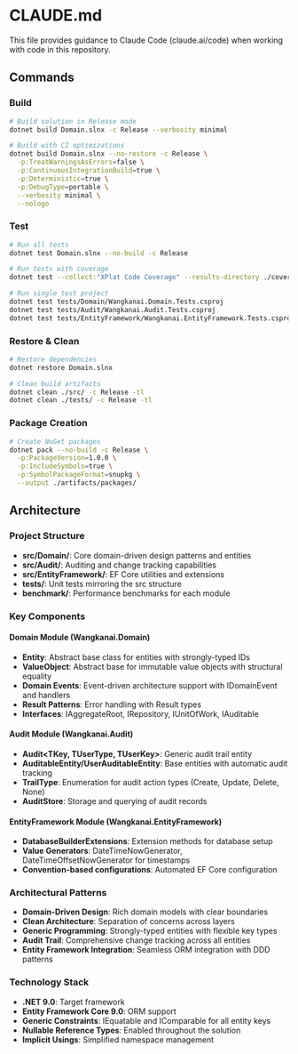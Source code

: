 # CLAUDE.md

This file provides guidance to Claude Code (claude.ai/code) when working with code in this repository.

## Commands

### Build
```bash
# Build solution in Release mode
dotnet build Domain.slnx -c Release --verbosity minimal

# Build with CI optimizations
dotnet build Domain.slnx --no-restore -c Release \
  -p:TreatWarningsAsErrors=false \
  -p:ContinuousIntegrationBuild=true \
  -p:Deterministic=true \
  -p:DebugType=portable \
  --verbosity minimal \
  --nologo
```

### Test
```bash
# Run all tests
dotnet test Domain.slnx --no-build -c Release

# Run tests with coverage
dotnet test --collect:"XPlat Code Coverage" --results-directory ./coverage

# Run single test project
dotnet test tests/Domain/Wangkanai.Domain.Tests.csproj
dotnet test tests/Audit/Wangkanai.Audit.Tests.csproj  
dotnet test tests/EntityFramework/Wangkanai.EntityFramework.Tests.csproj
```

### Restore & Clean
```bash
# Restore dependencies
dotnet restore Domain.slnx

# Clean build artifacts
dotnet clean ./src/ -c Release -tl
dotnet clean ./tests/ -c Release -tl
```

### Package Creation
```bash
# Create NuGet packages
dotnet pack --no-build -c Release \
  -p:PackageVersion=1.0.0 \
  -p:IncludeSymbols=true \
  -p:SymbolPackageFormat=snupkg \
  --output ./artifacts/packages/
```

## Architecture

### Project Structure
- **src/Domain/**: Core domain-driven design patterns and entities
- **src/Audit/**: Auditing and change tracking capabilities  
- **src/EntityFramework/**: EF Core utilities and extensions
- **tests/**: Unit tests mirroring the src structure
- **benchmark/**: Performance benchmarks for each module

### Key Components

#### Domain Module (Wangkanai.Domain)
- **Entity<T>**: Abstract base class for entities with strongly-typed IDs
- **ValueObject**: Abstract base for immutable value objects with structural equality
- **Domain Events**: Event-driven architecture support with IDomainEvent and handlers
- **Result Patterns**: Error handling with Result<T> types
- **Interfaces**: IAggregateRoot, IRepository, IUnitOfWork, IAuditable

#### Audit Module (Wangkanai.Audit) 
- **Audit<TKey, TUserType, TUserKey>**: Generic audit trail entity
- **AuditableEntity/UserAuditableEntity**: Base entities with automatic audit tracking
- **TrailType**: Enumeration for audit action types (Create, Update, Delete, None)
- **AuditStore**: Storage and querying of audit records

#### EntityFramework Module (Wangkanai.EntityFramework)
- **DatabaseBuilderExtensions**: Extension methods for database setup
- **Value Generators**: DateTimeNowGenerator, DateTimeOffsetNowGenerator for timestamps  
- **Convention-based configurations**: Automated EF Core configuration

### Architectural Patterns
- **Domain-Driven Design**: Rich domain models with clear boundaries
- **Clean Architecture**: Separation of concerns across layers  
- **Generic Programming**: Strongly-typed entities with flexible key types
- **Audit Trail**: Comprehensive change tracking across all entities
- **Entity Framework Integration**: Seamless ORM integration with DDD patterns

### Technology Stack
- **.NET 9.0**: Target framework
- **Entity Framework Core 9.0**: ORM support
- **Generic Constraints**: IEquatable<T> and IComparable<T> for all entity keys
- **Nullable Reference Types**: Enabled throughout the solution
- **Implicit Usings**: Simplified namespace management